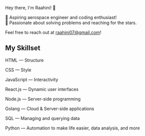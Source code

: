 Hey there, I'm Raahini! 👋 

🌌 Aspiring aerospace engineer and coding enthusiast!  
🚀 Passionate about solving problems and reaching for the stars. 

Feel free to reach out at raahini07@gmail.com!

## My Skillset  
HTML — Structure  

CSS — Style  

JavaScript — Interactivity  

React.js — Dynamic user interfaces   

Node.js — Server-side programming  

Golang — Cloud & Server-side applications

SQL — Managing and querying data 

Python — Automation to make life easier, data analysis, and more 
